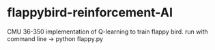 # flappybird-reinforcement-AI
CMU 36-350 implementation of Q-learning to train flappy bird. 
run with command line -> python flappy.py
